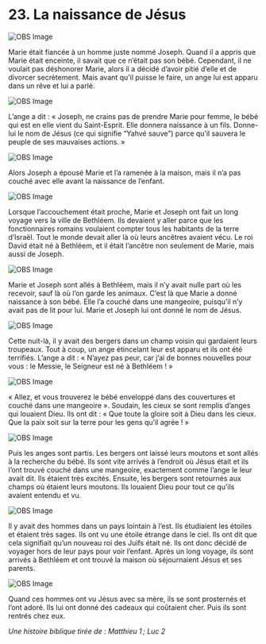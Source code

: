 # 23. La naissance de Jésus

![OBS Image](https://cdn.door43.org/obs/jpg/360px/obs-en-23-01.jpg)

Marie était fiancée à un homme juste nommé Joseph. Quand il a appris que Marie était enceinte, il savait que ce n’était pas son bébé. Cependant, il ne voulait pas déshonorer Marie, alors il a décidé d’avoir pitié d’elle et de divorcer secrètement. Mais avant qu’il puisse le faire, un ange lui est apparu dans un rêve et lui a parlé.

![OBS Image](https://cdn.door43.org/obs/jpg/360px/obs-en-23-02.jpg)

L’ange a dit : « Joseph, ne crains pas de prendre Marie pour femme, le bébé qui est en elle vient du Saint-Esprit. Elle donnera naissance à un fils. Donne-lui le nom de Jésus (ce qui signifie “Yahvé sauve”) parce qu’il sauvera le peuple de ses mauvaises actions. »

![OBS Image](https://cdn.door43.org/obs/jpg/360px/obs-en-23-03.jpg)

Alors Joseph a épousé Marie et l’a ramenée à la maison, mais il n’a pas couché avec elle avant la naissance de l’enfant.

![OBS Image](https://cdn.door43.org/obs/jpg/360px/obs-en-23-04.jpg)

Lorsque l’accouchement était proche, Marie et Joseph ont fait un long voyage vers la ville de Bethléem. Ils devaient y aller parce que les fonctionnaires romains voulaient compter tous les habitants de la terre d’Israël. Tout le monde devait aller là où leurs ancêtres avaient vécu. Le roi David était né à Bethléem, et il était l’ancêtre non seulement de Marie, mais aussi de Joseph.

![OBS Image](https://cdn.door43.org/obs/jpg/360px/obs-en-23-05.jpg)

Marie et Joseph sont allés à Bethléem, mais il n’y avait nulle part où les recevoir, sauf là où l’on garde les animaux. C’est là que Marie a donné naissance à son bébé. Elle l’a couché dans une mangeoire, puisqu’il n’y avait pas de lit pour lui. Marie et Joseph lui ont donné le nom de Jésus.

![OBS Image](https://cdn.door43.org/obs/jpg/360px/obs-en-23-06.jpg)

Cette nuit-là, il y avait des bergers dans un champ voisin qui gardaient leurs troupeaux. Tout à coup, un ange étincelant leur est apparu et ils ont été terrifiés. L’ange a dit : « N’ayez pas peur, car j’ai de bonnes nouvelles pour vous : le Messie, le Seigneur est né à Bethléem ! »

![OBS Image](https://cdn.door43.org/obs/jpg/360px/obs-en-23-07.jpg)

« Allez, et vous trouverez le bébé enveloppé dans des couvertures et couché dans une mangeoire ». Soudain, les cieux se sont remplis d’anges qui louaient Dieu. Ils ont dit : « Que toute la gloire soit à Dieu dans les cieux. Que la paix soit sur la terre pour les gens qu’il agrée ! »

![OBS Image](https://cdn.door43.org/obs/jpg/360px/obs-en-23-08.jpg)

Puis les anges sont partis. Les bergers ont laissé leurs moutons et sont allés à la recherche du bébé. Ils sont vite arrivés à l’endroit où Jésus était et ils l’ont trouvé couché dans une mangeoire, exactement comme l’ange le leur avait dit. Ils étaient très excités. Ensuite, les bergers sont retournés aux champs où étaient leurs moutons. Ils louaient Dieu pour tout ce qu’ils avaient entendu et vu.

![OBS Image](https://cdn.door43.org/obs/jpg/360px/obs-en-23-09.jpg)

Il y avait des hommes dans un pays lointain à l’est. Ils étudiaient les étoiles et étaient très sages. Ils ont vu une étoile étrange dans le ciel. Ils ont dit que cela signifiait qu’un nouveau roi des Juifs était né. Ils ont donc décidé de voyager hors de leur pays pour voir l’enfant. Après un long voyage, ils sont arrivés à Bethléem et ont trouvé la maison où séjournaient Jésus et ses parents.

![OBS Image](https://cdn.door43.org/obs/jpg/360px/obs-en-23-10.jpg)

Quand ces hommes ont vu Jésus avec sa mère, ils se sont prosternés et l’ont adoré. Ils lui ont donné des cadeaux qui coûtaient cher. Puis ils sont rentrés chez eux.

_Une histoire biblique tirée de : Matthieu 1 ; Luc 2_
